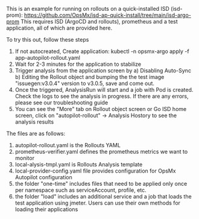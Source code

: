 This is an example for running on rollouts on a quick-installed ISD (isd-prom): https://github.com/OpsMx/isd-ap-quick-install/tree/main/isd-argo-prom
This requires ISD (ArgoCD and rollouts), prometheus and a test application, all of which are provided here.

To try this out, follow these steps
1. If not autocreated, Create application: kubectl -n opsmx-argo apply -f app-autopilot-rollout.yaml 
2. Wait for 2-3 minutes for the application to stabilize
3. Trigger analysis from the application screen by a) Disabling Auto-Sync b) Editing the Rollout object and bumping the the test image "issuegen:v3.0.4" version to v3.0.5, save and come out.
4. Once the triggered, AnalysisRun will start and a job with Pod is created. Check the logs to see the analysis in progress. If there are any errors, please see our troubleshooting guide
5. You can see the "More" tab on Rollout object screen or Go ISD home screen, click on "autopilot-rollout" -> Analysis Hostory to see the analysis results


The files are as follows:
1. autopilot-rollout.yaml is the Rollouts YAML
2. prometheus-verifier.yaml defines the prometheus metrics we want to monitor
3. local-alysis-tmpl.yaml is Rollouts Analysis template
4. local-provider-config.yaml file provides configuration for OpsMx Autopilot configuration
5. the folder "one-time" includes files that need to be applied only once per namespace such as serviceAccount, profile, etc.
6. the folder "load" includes an additional service and a job that loads the test application using jmeter. Users can use their own methods for loading their applications 
 
